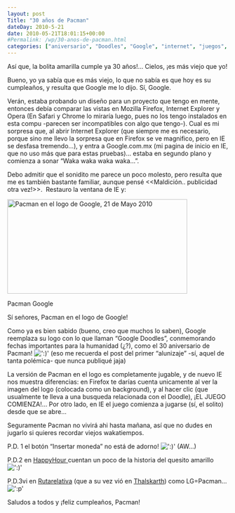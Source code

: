 ```yaml
---
layout: post
Title: "30 años de Pacman"
dateDay: 2010-5-21
date: 2010-05-21T18:01:15+00:00
#Permalink: /wp/30-anos-de-pacman.html
categories: ["aniversario", "Doodles", "Google", "internet", "juegos", "ocio", "Pacman"]
---
```


<p>Así que, la bolita amarilla cumple ya 30 años!&#8230; Cielos, ¡es más viejo que yo!</p>
<p>Bueno, yo ya sabía que es más viejo, lo que no sabía es que hoy es su cumpleaños, y resulta que Google me lo dijo. Sí, Google.</p>
<p>Verán, estaba probando un diseño para un proyecto que tengo en mente, entonces debía comparar las vistas en Mozilla Firefox, Internet Explorer y Opera (En Safari y Chrome lo miraría luego, pues no los tengo instalados en esta compu -parecen ser incompatibles con algo que tengo-). Cual es mi sorpresa que, al abrir Internet Explorer (que siempre me es necesario, porque sino me llevo la sorpresa que en Firefox se ve magnifico, pero en IE se desfasa tremendo&#8230;), y entra a Google.com.mx (mi pagina de inicio en IE, que no uso más que para estas pruebas)&#8230; estaba en segundo plano y comienza a sonar &#8220;Waka waka waka waka&#8230;&#8221;.</p>
<p>Debo admitir que el sonidito me parece un poco molesto, pero resulta que me es también bastante familiar, aunque pensé &lt;&lt;Maldición.. publicidad otra vez!&gt;&gt;.  Restauro la ventana de IE y:</p>
<p style="text-align: center;">
<div class="wp-caption aligncenter" style="width: 420px"><a rel="prettyphoto" href="http://blog.mautematico.com/wp-content/uploads/2010/05/PacmanGoogleGrande.png" target="_blank"><img title="PacmanGoogle" src="http://blog.mautematico.com/wp-content/uploads/2010/05/PacmanGoogle.png" alt="Pacman en el logo de Google, 21 de Mayo 2010" width="410" height="215" /></a><p class="wp-caption-text">Pacman Google</p></div>
<p style="text-align: center;">
<p style="text-align: left;">Sí señores, Pacman en el logo de Google!</p>
<p style="text-align: left;">Como ya es bien sabido (bueno, creo que muchos lo saben), Google reemplaza su logo con lo que llaman &#8220;Google Doodles&#8221;, conmemorando fechas importantes para la humanidad (¿?), como el 30 aniversario de Pacman! <img src=&#39;http://blog.mautematico.com/wp-content/plugins/smilies-themer/kopete/smile.png&#39; alt=&#39;:)&#39; class=&#39;wp-smiley&#39; /> (eso me recuerda el post del primer &#8220;alunizaje&#8221; -sí, aquel de tanta polémica- que nunca publiqué jaja)</p>
<p style="text-align: left;">La versión de Pacman en el logo es completamente jugable, y de nuevo IE nos muestra diferencias: en Firefox te darías cuenta unicamente al ver la imagen del logo (colocada como un background), y al hacer clic (que usualmente te lleva a una busqueda relacionada con el Doodle), ¡EL JUEGO COMIENZA!&#8230; Por otro lado, en IE el juego comienza a jugarse (sí, el solito) desde que se abre&#8230;</p>
<p style="text-align: left;">Seguramente Pacman no vivirá ahi hasta mañana, así que no dudes en jugarlo si quieres recordar viejos wakatiempos.</p>
<p style="text-align: left;">P.D. 1 el botón &#8220;Insertar moneda&#8221; no está de adorno! <img src=&#39;http://blog.mautematico.com/wp-content/plugins/smilies-themer/kopete/smile.png&#39; alt=&#39;:)&#39; class=&#39;wp-smiley&#39; /> (AW&#8230;)</p>
<p style="text-align: left;">P.D.2 en <a title="Feliz cumpleaños, Pac-man" href="http://www.fidelitypr.com/happyhour/2010/04/%C2%A1feliz-cumpleanos-pac-man/" target="_blank">HappyHour </a>cuentan un poco de la historia del quesito amarillo <img src=&#39;http://blog.mautematico.com/wp-content/plugins/smilies-themer/kopete/smile.png&#39; alt=&#39;:)&#39; class=&#39;wp-smiley&#39; /> </p>
<p style="text-align: left;">P.D.3vi en <a title="Lg se basó en pacman para su logo" href="http://www.rutarelativa.com/la-imagen-cachonda-del-dia/imagen-cachonda-dia-17-lg-se-baso-pacman-crear-su-logo/trackback/" target="_blank">Rutarelativa</a> (que a su vez vió en <a title="Pacman oculto en el logo de LG" href="http://www.thalskarth.com.ar/2010/03/04/pacman-oculto-en-el-logo-de-lg/" target="_blank">Thalskarth</a>) como LG=Pacman&#8230;  <img src=&#39;http://blog.mautematico.com/wp-content/plugins/smilies-themer/kopete/tongue.png&#39; alt=&#39;:p&#39; class=&#39;wp-smiley&#39; /> </p>
<p style="text-align: left;">Saludos a todos y ¡feliz cumpleaños, Pacman!</p>
